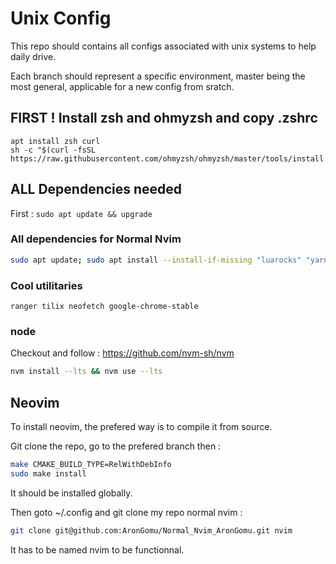 # Unix Config

This repo should contains all configs associated with unix systems to help daily drive.

Each branch should represent a specific environment, master being the most general, applicable for a new config from sratch.

## FIRST ! Install zsh and ohmyzsh and copy .zshrc

```
apt install zsh curl
sh -c "$(curl -fsSL https://raw.githubusercontent.com/ohmyzsh/ohmyzsh/master/tools/install.sh)"
```

## ALL Dependencies needed

First : `sudo apt update && upgrade`

### All dependencies for Normal Nvim
```bash
sudo apt update; sudo apt install --install-if-missing "luarocks" "yarn" "rust-fd-find" "python-pytest" "delta" "rust-grcov" "rustup" "gcc-defaults" "binutils" "dotnet8" "monodevelop" "java-common" "nasm" "r-base" "rustc" "golang" "python" "ruby" "perl" "lua5.3" "kotlin" "elixir" "make" "nodejs" "npm" "node-typescript" "nuitka" "doxygen" "yard"; pip install "pyinstaller"; yarn global add "jest" "jsdoc" "typedoc"; cargo install "yazi-fm"; go install "golang.org/x/tools/cmd/godoc@latest"; sudo snap install --classic "flutter"
```


### Cool utilitaries
```ranger tilix neofetch google-chrome-stable```

### node

Checkout and follow : https://github.com/nvm-sh/nvm

```bash
nvm install --lts && nvm use --lts
```



## Neovim

To install neovim, the prefered way is to compile it from source.

Git clone the repo, go to the prefered branch then :
```bash
make CMAKE_BUILD_TYPE=RelWithDebInfo
sudo make install
```

It should be installed globally.


Then goto ~/.config and git clone my repo normal nvim :
```bash
git clone git@github.com:AronGomu/Normal_Nvim_AronGomu.git nvim
```

It has to be named nvim to be functionnal.
